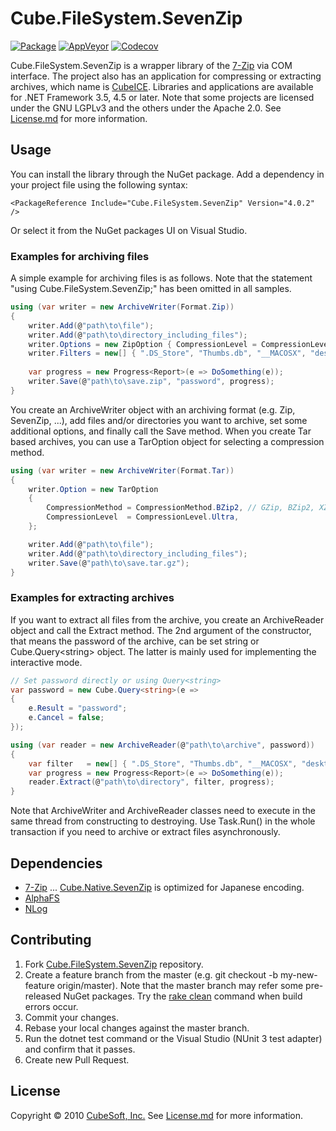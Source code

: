 Cube.FileSystem.SevenZip
====

[![Package](https://badgen.net/nuget/v/cube.filesystem.sevenzip)](https://www.nuget.org/packages/cube.filesystem.sevenzip/)
[![AppVeyor](https://badgen.net/appveyor/ci/clown/cube-filesystem-sevenzip)](https://ci.appveyor.com/project/clown/cube-filesystem-sevenzip)
[![Codecov](https://badgen.net/codecov/c/github/cube-soft/cube.filesystem.sevenzip)](https://codecov.io/gh/cube-soft/cube.filesystem.sevenzip)

Cube.FileSystem.SevenZip is a wrapper library of the [7-Zip](http://www.7-zip.org/) via COM interface. The project also has an application for compressing or extracting archives, which name is [CubeICE](https://www.cube-soft.jp/cubeice/). Libraries and applications are available for .NET Framework 3.5, 4.5 or later. Note that some projects are licensed under the GNU LGPLv3 and the others under the Apache 2.0. See [License.md](https://github.com/cube-soft/Cube.FileSystem.SevenZip/blob/master/License.md) for more information.

## Usage

You can install the library through the NuGet package.
Add a dependency in your project file using the following syntax:

    <PackageReference Include="Cube.FileSystem.SevenZip" Version="4.0.2" />

Or select it from the NuGet packages UI on Visual Studio.

### Examples for archiving files

A simple example for archiving files is as follows.
Note that the statement "using Cube.FileSystem.SevenZip;" has been omitted in all samples.

```cs
using (var writer = new ArchiveWriter(Format.Zip))
{
    writer.Add(@"path\to\file");
    writer.Add(@"path\to\directory_including_files");
    writer.Options = new ZipOption { CompressionLevel = CompressionLevel.Ultra };
    writer.Filters = new[] { ".DS_Store", "Thumbs.db", "__MACOSX", "desktop.ini" };
    
    var progress = new Progress<Report>(e => DoSomething(e));
    writer.Save(@"path\to\save.zip", "password", progress);
}
```

You create an ArchiveWriter object with an archiving format (e.g. Zip, SevenZip, ...),
add files and/or directories you want to archive, set some additional options, and finally call the Save method.
When you create Tar based archives, you can use a TarOption object for selecting a compression method.

```cs
using (var writer = new ArchiveWriter(Format.Tar))
{
    writer.Option = new TarOption
    {
        CompressionMethod = CompressionMethod.BZip2, // GZip, BZip2, XZ or Copy
        CompressionLevel  = CompressionLevel.Ultra,
    };

    writer.Add(@"path\to\file");
    writer.Add(@"path\to\directory_including_files");
    writer.Save(@"path\to\save.tar.gz");
}
```

### Examples for extracting archives

If you want to extract all files from the archive, you create an ArchiveReader object
and call the Extract method. The 2nd argument of the constructor, that means the
password of the archive, can be set string or Cube.Query&lt;string&gt; object.
The latter is mainly used for implementing the interactive mode.

```cs
// Set password directly or using Query<string>
var password = new Cube.Query<string>(e =>
{
    e.Result = "password";
    e.Cancel = false;
});

using (var reader = new ArchiveReader(@"path\to\archive", password))
{
    var filter   = new[] { ".DS_Store", "Thumbs.db", "__MACOSX", "desktop.ini" };    
    var progress = new Progress<Report>(e => DoSomething(e));
    reader.Extract(@"path\to\directory", filter, progress);
}
```

Note that ArchiveWriter and ArchiveReader classes need to execute in the same thread from constructing to destroying.
Use Task.Run() in the whole transaction if you need to archive or extract files asynchronously.

## Dependencies

* [7-Zip](https://www.7-zip.org/) ... [Cube.Native.SevenZip](https://github.com/cube-soft/Cube.Native.SevenZip) is optimized for Japanese encoding.
* [AlphaFS](https://alphafs.alphaleonis.com/)
* [NLog](https://nlog-project.org/)

## Contributing

1. Fork [Cube.FileSystem.SevenZip](https://github.com/cube-soft/Cube.FileSystem.SevenZip/fork) repository.
2. Create a feature branch from the master (e.g. git checkout -b my-new-feature origin/master). Note that the master branch may refer some pre-released NuGet packages. Try the [rake clean](https://github.com/cube-soft/Cube.FileSystem.SevenZip/blob/master/Rakefile) command when build errors occur.
3. Commit your changes.
4. Rebase your local changes against the master branch.
5. Run the dotnet test command or the Visual Studio (NUnit 3 test adapter) and confirm that it passes.
6. Create new Pull Request.

## License
 
Copyright © 2010 [CubeSoft, Inc.](http://www.cube-soft.jp/)
See [License.md](https://github.com/cube-soft/Cube.FileSystem.SevenZip/blob/master/License.md) for more information.